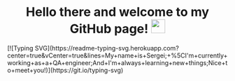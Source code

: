 <h1 align="center">Hello there and welcome to my GitHub page!
<img src="https://github.com/blackcater/blackcater/raw/main/images/Hi.gif" height="32"/></h1>
[![Typing SVG](https://readme-typing-svg.herokuapp.com?center=true&vCenter=true&lines=My+name+is+Sergei;+%5CI'm+currently+working+as+a+QA+engineer;And+I'm+always+learning+new+things;Nice+to+meet+you!)](https://git.io/typing-svg)
